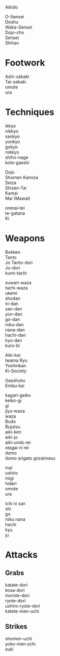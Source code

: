 Aikido

O-Sensei  
Doshu  
Waka-Sensei  
Dojo-cho  
Sensei  
Shihan

# Footwork

Ashi-sabaki  
Tai-sabaki  
omote  
ura

# Techniques

ikkyo  
nikkyo  
sankyo  
yonkyo  
gokyo  
rokkyo  
shiho-nage  
kote-gaeshi

Dojo  
Shomen
Kamiza  
Seiza  
Shizen-Tai  
Kamai  
Mai (Mawai)

orenai-tei  
te-gatana  
Ki

# Weapons

Bokken  
Tanto  
Jo
Tanto-dori  
Jo-dori  
kumi-tachi

suwari-waza  
tachi-waza  
ukemi  
shodan  
ni-dan  
san-dan  
yon-dan  
go-dan  
roku-dan  
nana-dan  
hachi-dan  
kyu-dan  
kuro-bi

Aiki-kai  
Iwama Ryu  
Yoshinkan  
Ki-Society

Gasshuku  
Embu-kai

kagari-geiko  
keiko-gi  
gi  
jiyu-waza  
waza  
Budo  
Bujutsu  
aiki-ken  
aiki-jo  
aiki-undo
rei  
otagai ni rei  
domo  
domo arigato gozaimasu

mai  
ushiro  
migi  
hidari  
omote  
ura

ichi
ni
san  
shi  
go  
roku
nana  
hachi  
kyu  
ju

# Attacks

## Grabs

katate-dori  
kosa-dori  
morote-dori  
ryote-dori  
ushiro-ryote-dori  
katete-men-uchi

## Strikes

shomen-uchi  
yoko-men uchi  
suki
